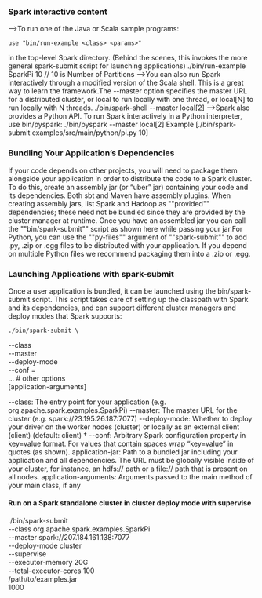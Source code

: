 ### Spark interactive content
-->To run one of the Java or Scala sample programs:

	use "bin/run-example <class> <params>"
in the top-level Spark directory. (Behind the scenes, this invokes the more general spark-submit script for launching applications)
	./bin/run-example SparkPi 10  // 10 is Number of Partitions
-->You can also run Spark interactively through a modified version of the Scala shell. This is a great way to learn the framework.The --master option specifies the master URL for a distributed cluster, or local to run locally with one thread, or local[N] to run locally with N threads.
	./bin/spark-shell --master local[2]
-->Spark also provides a Python API. To run Spark interactively in a Python interpreter, use bin/pyspark:
	./bin/pyspark --master local[2]
Example [./bin/spark-submit examples/src/main/python/pi.py 10]

### Bundling Your Application’s Dependencies       
If your code depends on other projects, you will need to package them alongside your application in order to distribute
the code to a Spark cluster. To do this, create an assembly jar (or “uber” jar) containing your code and its dependencies. 
Both sbt and Maven have assembly plugins. When creating assembly jars, list Spark and Hadoop as ""provided"" dependencies; these
need not be bundled since they are provided by the cluster manager at runtime. Once you have an assembled jar you can call 
the ""bin/spark-submit"" script as shown here while passing your jar.For Python, you can use the ""py-files"" argument of ""spark-submit"" to add .py, .zip or .egg 
files to be distributed with your application. If you depend on multiple Python files we recommend packaging them into a .zip or .egg.  

### Launching Applications with spark-submit
Once a user application is bundled, it can be launched using the bin/spark-submit script. This script takes
care of setting up the classpath with Spark and its dependencies, and can support different cluster managers
and deploy modes that Spark supports:                     
	
	./bin/spark-submit \
  --class <main-class> \
  --master <master-url> \
  --deploy-mode <deploy-mode> \
  --conf <key>=<value> \
  ... # other options
  <application-jar> \
  [application-arguments]
  
  
--class: The entry point for your application (e.g. org.apache.spark.examples.SparkPi)
--master: The master URL for the cluster (e.g. spark://23.195.26.187:7077)
--deploy-mode: Whether to deploy your driver on the worker nodes (cluster) or locally as an external client (client) (default: client) †
--conf: Arbitrary Spark configuration property in key=value format. For values that contain spaces wrap “key=value” in quotes (as shown).
application-jar: Path to a bundled jar including your application and all dependencies. The URL must be globally visible inside of your cluster, for instance, an hdfs:// path or a file:// path that is present on all nodes.
application-arguments: Arguments passed to the main method of your main class, if any   

#### Run on a Spark standalone cluster in cluster deploy mode with supervise
./bin/spark-submit \
  --class org.apache.spark.examples.SparkPi \
  --master spark://207.184.161.138:7077 \
  --deploy-mode cluster \
  --supervise \
  --executor-memory 20G \
  --total-executor-cores 100 \
  /path/to/examples.jar \
  1000    








































